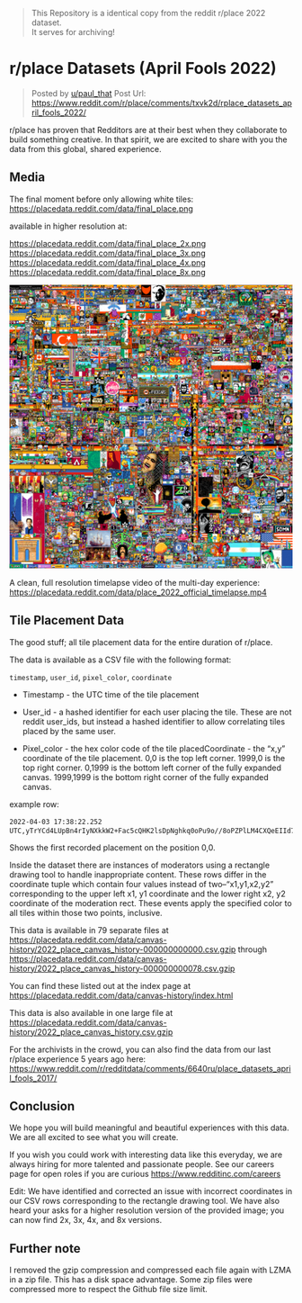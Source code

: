 > This Repository is a identical copy from the reddit r/place 2022 dataset.  
> It serves for archiving!

# r/place Datasets (April Fools 2022)
> Posted by [u/paul_that](https://www.reddit.com/user/paul_that/)
> Post Url: https://www.reddit.com/r/place/comments/txvk2d/rplace_datasets_april_fools_2022/

r/place has proven that Redditors are at their best when they collaborate to build something creative. In that spirit, we are excited to share with you the data from this global, shared experience.

## Media
The final moment before only allowing white tiles: https://placedata.reddit.com/data/final_place.png

available in higher resolution at:

https://placedata.reddit.com/data/final_place_2x.png
https://placedata.reddit.com/data/final_place_3x.png
https://placedata.reddit.com/data/final_place_4x.png
https://placedata.reddit.com/data/final_place_8x.png

![](final_place.png)

A clean, full resolution timelapse video of the multi-day experience: https://placedata.reddit.com/data/place_2022_official_timelapse.mp4

## Tile Placement Data
The good stuff; all tile placement data for the entire duration of r/place.

The data is available as a CSV file with the following format:

``timestamp``, ``user_id``, ``pixel_color``, ``coordinate``

- Timestamp - the UTC time of the tile placement

- User_id - a hashed identifier for each user placing the tile. These are not reddit user_ids, but instead a hashed identifier to allow correlating tiles placed by the same user.

- Pixel_color - the hex color code of the tile placedCoordinate - the “x,y” coordinate of the tile placement. 0,0 is the top left corner. 1999,0 is the top right corner. 0,1999 is the bottom left corner of the fully expanded canvas. 1999,1999 is the bottom right corner of the fully expanded canvas.

example row:
```
2022-04-03 17:38:22.252 UTC,yTrYCd4LUpBn4rIyNXkkW2+Fac5cQHK2lsDpNghkq0oPu9o//8oPZPlLM4CXQeEIId7l011MbHcAaLyqfhSRoA==,#FF3881,"0,0"
```

Shows the first recorded placement on the position 0,0.

Inside the dataset there are instances of moderators using a rectangle drawing tool to handle inappropriate content. These rows differ in the coordinate tuple which contain four values instead of two–“x1,y1,x2,y2” corresponding to the upper left x1, y1 coordinate and the lower right x2, y2 coordinate of the moderation rect. These events apply the specified color to all tiles within those two points, inclusive.

This data is available in 79 separate files at https://placedata.reddit.com/data/canvas-history/2022_place_canvas_history-000000000000.csv.gzip through https://placedata.reddit.com/data/canvas-history/2022_place_canvas_history-000000000078.csv.gzip

You can find these listed out at the index page at https://placedata.reddit.com/data/canvas-history/index.html

This data is also available in one large file at https://placedata.reddit.com/data/canvas-history/2022_place_canvas_history.csv.gzip

For the archivists in the crowd, you can also find the data from our last r/place experience 5 years ago here: https://www.reddit.com/r/redditdata/comments/6640ru/place_datasets_april_fools_2017/

## Conclusion
We hope you will build meaningful and beautiful experiences with this data. We are all excited to see what you will create.

If you wish you could work with interesting data like this everyday, we are always hiring for more talented and passionate people. See our careers page for open roles if you are curious https://www.redditinc.com/careers


Edit: We have identified and corrected an issue with incorrect coordinates in our CSV rows corresponding to the rectangle drawing tool. We have also heard your asks for a higher resolution version of the provided image; you can now find 2x, 3x, 4x, and 8x versions.

## Further note
I removed the gzip compression and compressed each file again with LZMA in a zip file. This has a disk space advantage. Some zip files were compressed more to respect the Github file size limit.